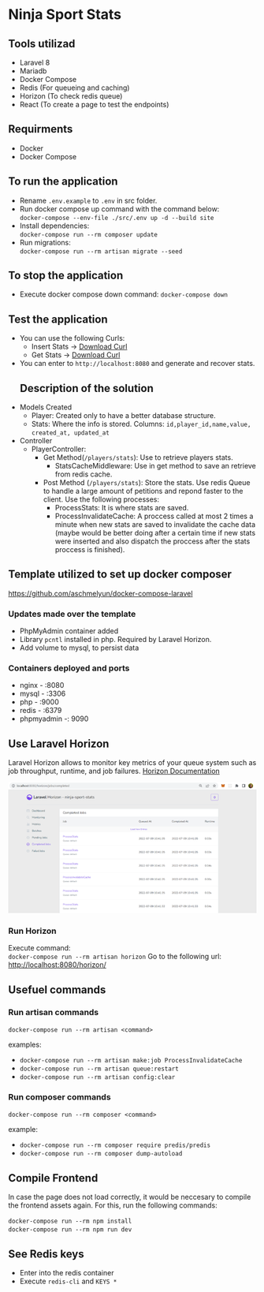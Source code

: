 # Ninja Sport Stats
## Tools utilizad
- Laravel 8
- Mariadb
- Docker Compose 
- Redis (For queueing and caching)
- Horizon (To check redis queue)
- React (To create a page to test the endpoints)
## Requirments
- Docker
- Docker Compose
## To run the application
- Rename ```.env.example``` to ```.env``` in src folder.
- Run docker compose up command with the command below:  
    ```docker-compose --env-file ./src/.env up -d --build site```
- Install dependencies:  
    ```docker-compose run --rm composer update```    
- Run migrations:  
    ```docker-compose run --rm artisan migrate --seed```
## To stop the application
- Execute docker compose down command: 
    ```docker-compose down```
## Test the application
- You can use the following Curls:
  - Insert Stats ->  [Download Curl](./.readme-resources/curl-insert-stats.txt)
  - Get Stats ->  [Download Curl](./.readme-resources/curl-get-stats.txt)
- You can enter to `http://localhost:8080` and generate and recover stats. 
  ## Description of the solution
- Models Created
  - Player: Created only to have a better database structure.
  - Stats: Where the info is stored. Columns: `id,player_id,name,value, created_at, updated_at`
- Controller
  - PlayerController:
    - Get Method(`/players/stats`): Use to retrieve players stats.
      - StatsCacheMiddleware: Use in get method to save an retrieve from redis cache.
    - Post Method (`/players/stats`): Store the stats. Use redis Queue to handle a large amount of petitions and repond faster to the client. Use the following processes:
      - ProcessStats: It is where stats are saved.
      - ProcessInvalidateCache: A proccess called at most 2 times a minute when new stats are saved to invalidate the cache data (maybe would be better doing after a certain time if new stats were inserted and also dispatch the proccess after the stats proccess is finished).
## Template utilized to set up docker composer

 <https://github.com/aschmelyun/docker-compose-laravel>

### Updates made over the template
- PhpMyAdmin container added
- Library ```pcntl``` installed in php. Required by Laravel Horizon.
- Add volume to mysql, to persist data

### Containers deployed and ports
- nginx - :8080
- mysql - :3306
- php - :9000
- redis - :6379
- phpmyadmin -: 9090
## Use Laravel Horizon 

 Laravel Horizon allows to monitor key metrics of your queue system such as job throughput, runtime, and job failures. [Horizon Documentation](https://laravel.com/docs/8.x/horizon)

![Horizon Completed Jobs](./.readme-resources/horizon-completed-jobs.png)

### Run Horizon
Execute command:  
```docker-compose run --rm artisan horizon```
Go to the following url:  
<http://localhost:8080/horizon/>


## Usefuel commands

### Run artisan commands

```docker-compose run --rm artisan <command>```   

examples:  

- ```docker-compose run --rm artisan make:job ProcessInvalidateCache```
- ```docker-compose run --rm artisan queue:restart```
- ```docker-compose run --rm artisan config:clear```

### Run composer commands
```docker-compose run --rm composer <command>```  

example:

- ```docker-compose run --rm composer require predis/predis```
- ```docker-compose run --rm composer dump-autoload```

## Compile Frontend

In case the page does not load correctly, it would be neccesary to compile the frontend assets again. For this, run the following commands:

```docker-compose run --rm npm install```  
```docker-compose run --rm npm run dev```

## See Redis keys
- Enter into the redis container
- Execute ```redis-cli``` and ```KEYS *```
